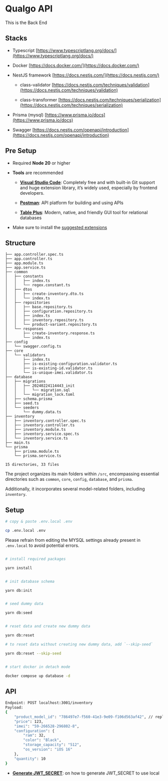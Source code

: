 # Qualgo API

This is the Back End

## Stacks

- Typescript [https://www.typescriptlang.org/docs/](https://www.typescriptlang.org/docs/)

- Docker [https://docs.docker.com/](https://docs.docker.com/)

- NestJS framework [https://docs.nestjs.com/](https://docs.nestjs.com/)

  - class-validator [https://docs.nestjs.com/techniques/validation](https://docs.nestjs.com/techniques/validation)

  - class-transformer [https://docs.nestjs.com/techniques/serialization](https://docs.nestjs.com/techniques/serialization)

- Prisma (mysql) [https://www.prisma.io/docs](https://www.prisma.io/docs)

- Swagger [https://docs.nestjs.com/openapi/introduction](https://docs.nestjs.com/openapi/introduction)

## Pre Setup

- Required **Node 20** or higher

- **Tools** are recommended

  - [**Visual Studio Code**](https://code.visualstudio.com/): Completely free and with built-in Git support and huge extension library, it’s widely used, especially by frontend developers.

  - [**Postman**](https://www.postman.com/): API platform for building and using APIs

  - [**Table Plus**](https://tableplus.com/): Modern, native, and friendly GUI tool for relational databases

- Make sure to install the [suggested extensions](.vscode/extensions.json)

## Structure

```
├── app.controller.spec.ts
├── app.controller.ts
├── app.module.ts
├── app.service.ts
├── common
│   ├── constants
│   │   ├── index.ts
│   │   └── regex.constant.ts
│   ├── dtos
│   │   ├── create-inventory.dto.ts
│   │   └── index.ts
│   ├── repositories
│   │   ├── base.repository.ts
│   │   ├── configuration.repository.ts
│   │   ├── index.ts
│   │   ├── inventory.repository.ts
│   │   └── product-variant.repository.ts
│   └── responses
│       ├── create-inventory.response.ts
│       └── index.ts
├── config
│   └── swagger.config.ts
├── core
│   └── validators
│       ├── index.ts
│       ├── is-existing-configuration.validator.ts
│       ├── is-existing-id.validator.ts
│       └── is-unique-imei.validator.ts
├── database
│   ├── migrations
│   │   ├── 20240224114443_init
│   │   │   └── migration.sql
│   │   └── migration_lock.toml
│   ├── schema.prisma
│   ├── seed.ts
│   └── seeders
│       └── dummy.data.ts
├── inventory
│   ├── inventory.controller.spec.ts
│   ├── inventory.controller.ts
│   ├── inventory.module.ts
│   ├── inventory.service.spec.ts
│   └── inventory.service.ts
├── main.ts
└── prisma
    ├── prisma.module.ts
    └── prisma.service.ts

15 directories, 33 files
```

The project organizes its main folders within `/src`, encompassing essential directories such as `common`, `core`, `config`, `database`, and `prisma`.

Additionally, it incorporates several model-related folders, including `inventory`.

## Setup

```bash
# copy & paste .env.local .env

cp .env.local .env
```

Please refrain from editing the MYSQL settings already present in `.env.local` to avoid potential errors.

```bash

# install required packages

yarn install

```

```bash

# init database schema

yarn db:init

```

```bash

# seed dummy data

yarn db:seed

```

```bash

# reset data and create new dummy data

yarn db:reset

# to reset data without creating new dummy data, add `--skip-seed`

yarn db:reset --skip-seed

```

```bash

# start docker in detach mode

docker compose up database -d

```

## API

```bash
Endpoint: POST localhost:3001/inventory
Payload:
{
    "product_model_id": "786497e7-f560-41e3-9e09-f106d563af42", // replace with real id from database
    "price": 123,
    "imei": "59-266528-296802-8",
    "configuration": {
        "ram": 32,
        "color": "Black",
        "storage_capacity": "512",
        "os_version": "iOS 16"
    },
    "quantity": 10
}
```


* [**Generate JWT_SECRET**](docs/jwt-secret-generating.md): on how to generate JWT_SECRET to use local
